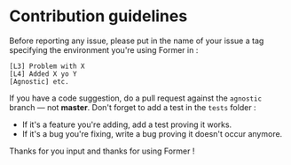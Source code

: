 # Contribution guidelines

Before reporting any issue, please put in the name of your issue a tag specifying the environment you're using Former in :

    [L3] Problem with X
    [L4] Added X yo Y
    [Agnostic] etc.

If you have a code suggestion, do a pull request against the `agnostic` branch — not **master**.
Don't forget to add a test in the `tests` folder :
- If it's a feature you're adding, add a test proving it works.
- If it's a bug you're fixing, write a bug proving it doesn't occur anymore.

Thanks for you input and thanks for using Former !

